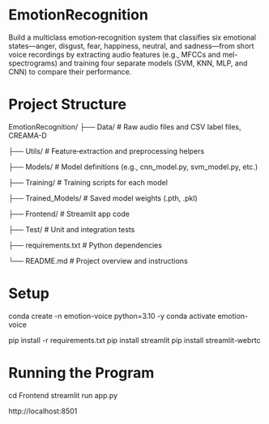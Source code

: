 # EmotionRecognition

Build a multiclass emotion‐recognition system that classifies six emotional states—anger, disgust, fear, happiness, neutral, and sadness—from short voice recordings by extracting audio features (e.g., MFCCs and mel-spectrograms) and training four separate models (SVM, KNN, MLP, and CNN) to compare their performance.

# Project Structure

EmotionRecognition/
├── Data/ # Raw audio files and CSV label files, CREAMA-D

├── Utils/ # Feature‐extraction and preprocessing helpers

├── Models/ # Model definitions (e.g., cnn_model.py, svm_model.py, etc.)

├── Training/ # Training scripts for each model

├── Trained_Models/ # Saved model weights (.pth, .pkl)

├── Frontend/ # Streamlit app code

├── Test/ # Unit and integration tests

├── requirements.txt # Python dependencies

└── README.md # Project overview and instructions

# Setup

conda create -n emotion-voice python=3.10 -y
conda activate emotion-voice

pip install -r requirements.txt
pip install streamlit
pip install streamlit-webrtc

# Running the Program

cd Frontend
streamlit run app.py

http://localhost:8501
